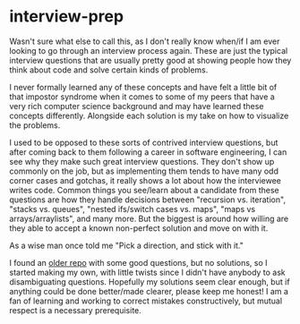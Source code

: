 # interview-prep

Wasn't sure what else to call this, as I don't really know when/if I am ever looking to go through an interview process again. These are just the typical interview questions that are usually pretty good at showing people how they think about code and solve certain kinds of problems. 

I never formally learned any of these concepts and have felt a little bit of that impostor syndrome when it comes to some of my peers that have a very rich computer science background and may have learned these concepts differently. Alongside each solution is my take on how to visualize the problems.

I used to be opposed to these sorts of contrived interview questions, but after coming back to them following a career in software engineering, I can see why they make such great interview questions. They don't show up commonly on the job, but as implementing them tends to have many odd corner cases and gotchas, it really shows a lot about how the interviewee writes code. Common things you see/learn about a candidate from these questions are how they handle decisions between "recursion vs. iteration", "stacks vs. queues", "nested ifs/switch cases vs. maps", "maps vs arrays/arraylists", and many more. But the biggest is around how willing are they able to accept a known non-perfect solution and move on with it. 

As a wise man once told me "Pick a direction, and stick with it."

I found an [older repo](https://github.com/codingforinterviews/practice-problems) with some good questions, but no solutions, so I started making my own, with little twists since I didn't have anybody to ask disambiguating questions. Hopefully my solutions seem clear enough, but if anything could be done better/made clearer, please keep me honest! I am a fan of learning and working to correct mistakes constructively, but mutual respect is a necessary prerequisite.
